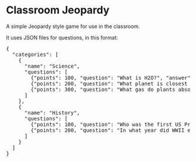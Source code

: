 # Classroom Jeopardy
A simple Jeopardy style game for use in the classroom.

It uses JSON files for questions, in this format:
<pre>
{
  "categories": [
    {
      "name": "Science",
      "questions": [
        {"points": 100, "question": "What is H2O?", "answer": "Water"},
        {"points": 200, "question": "What planet is closest to the sun?", "answer": "Mercury"},
        {"points": 300, "question": "What gas do plants absorb?", "answer": "Carbon Dioxide"}
      ]
    },
    {
      "name": "History", 
      "questions": [
        {"points": 100, "question": "Who was the first US President?", "answer": "George Washington"},
        {"points": 200, "question": "In what year did WWII end?", "answer": "1945"}
      ]
    }
  ]
}
</pre>
